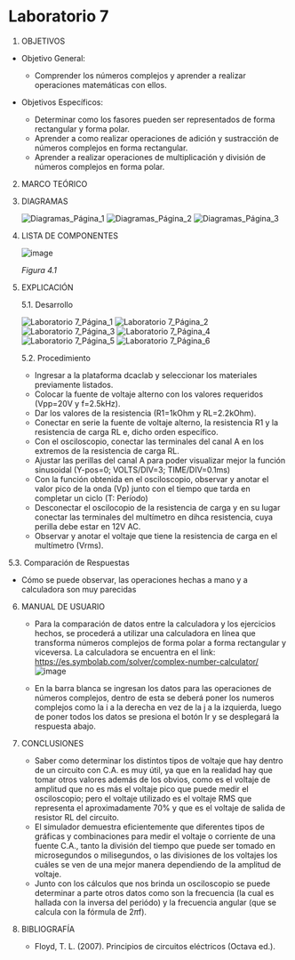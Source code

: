 # Laboratorio 7
1. OBJETIVOS
- Objetivo General:
   
   - Comprender los números complejos y aprender a realizar operaciones matemáticas con ellos.
   
- Objetivos Específicos:
 
   - Determinar como los fasores pueden ser representados de forma rectangular y forma polar.
   - Aprender a como realizar operaciones de adición y sustracción de números complejos en forma rectangular.
   - Aprender a realizar operaciones de multiplicación y división de números complejos en forma polar.
   
2. MARCO TEÓRICO
   
   
   
3. DIAGRAMAS
   
   ![Diagramas_Página_1](https://user-images.githubusercontent.com/75439689/111710876-8bbdda80-8818-11eb-8236-cf7d513eeb4d.jpg)
   ![Diagramas_Página_2](https://user-images.githubusercontent.com/75439689/111710877-8c567100-8818-11eb-9b9d-ff3349cbee6b.jpg)
   ![Diagramas_Página_3](https://user-images.githubusercontent.com/75439689/111710875-8bbdda80-8818-11eb-955f-d4af91d6de8c.jpg)

4. LISTA DE COMPONENTES
   
   ![image](https://user-images.githubusercontent.com/75439689/111701276-95d7dd00-8808-11eb-8ec1-c5b294974b2e.png)
   
   *Figura 4.1*

5. EXPLICACIÓN

   5.1. Desarrollo
     
   ![Laboratorio 7_Página_1](https://user-images.githubusercontent.com/75439689/111711013-ddfefb80-8818-11eb-943f-a72e0921ea39.jpg)
   ![Laboratorio 7_Página_2](https://user-images.githubusercontent.com/75439689/111711014-de979200-8818-11eb-8849-09f77f5e02fa.jpg)
   ![Laboratorio 7_Página_3](https://user-images.githubusercontent.com/75439689/111711016-de979200-8818-11eb-8f6e-e58fdd6447a6.jpg)
   ![Laboratorio 7_Página_4](https://user-images.githubusercontent.com/75439689/111711010-dd666500-8818-11eb-8546-843533ffa2a5.jpg)
   ![Laboratorio 7_Página_5](https://user-images.githubusercontent.com/75439689/111711043-eb1bea80-8818-11eb-918c-853c0c312978.jpg)
   ![Laboratorio 7_Página_6](https://user-images.githubusercontent.com/75439689/111711052-efe09e80-8818-11eb-9bac-8f6b2b546dca.jpg)

   5.2. Procedimiento
     
   - Ingresar a la plataforma dcaclab y seleccionar los materiales previamente listados.
   - Colocar la fuente de voltaje alterno con los valores requeridos (Vpp=20V y f=2.5kHz).
   - Dar los valores de la resistencia (R1=1kOhm y RL=2.2kOhm).
   - Conectar en serie la fuente de voltaje alterno, la resistencia R1 y la resistencia de carga RL e, dicho orden específico.
   - Con el osciloscopio, conectar las terminales del canal A en los extremos de la resistencia de carga RL.
   - Ajustar las perillas del canal A para poder visualizar mejor la función sinusoidal (Y-pos=0; VOLTS/DIV=3; TIME/DIV=0.1ms)
   - Con la función obtenida en el osciloscopio, observar y anotar el valor pico de la onda (Vp) junto con el tiempo que tarda en completar un ciclo (T: Período)
   - Desconectar el oscilocopio de la resistencia de carga y en su lugar conectar las terminales del multímetro en dihca resistencia, cuya perilla debe estar en 12V AC.
   - Observar y anotar el voltaje que tiene la resistencia de carga en el multímetro (Vrms).
  
  5.3. Comparación de Respuestas
  
   -  Cómo se puede observar, las operaciones hechas a mano y a calculadora son muy parecidas 

6. MANUAL DE USUARIO

   - Para la comparación de datos entre la calculadora y los ejercicios hechos, se procederá a utilizar una calculadora en línea que transforma números complejos de forma polar a forma rectangular y viceversa. La calculadora se encuentra en el link: https://es.symbolab.com/solver/complex-number-calculator/
      ![image](https://user-images.githubusercontent.com/75439689/111711246-451cb000-8819-11eb-9e6d-eb26c9fb9eae.png)
  
   - En la barra blanca se ingresan los datos para las operaciones de números complejos, dentro de esta se deberá poner los numeros complejos como la i a la derecha en vez de la j a la izquierda, luego de poner todos los datos se presiona el botón Ir y se desplegará la respuesta abajo.
 
7. CONCLUSIONES

   - Saber como determinar los distintos tipos de voltaje que hay dentro de un circuito con C.A. es muy útil, ya que en la realidad hay que tomar otros valores además de los obvios, como es el voltaje de amplitud que no es más el voltaje pico que puede medir el osciloscopio; pero el voltaje utilizado es el voltaje RMS que representa el aproximadamente 70% y que es el voltaje de salida de resistor RL del circuito.
   - El simulador demuestra eficientemente que diferentes tipos de gráficas y combinaciones para medir el voltaje o corriente de una fuente C.A., tanto la división del tiempo que puede ser tomado en microsegundos o milisegundos, o las divisiones de los voltajes los cuáles se ven de una mejor manera dependiendo de la amplitud de voltaje.
   - Junto con los cálculos que nos brinda un osciloscopio se puede determinar a parte otros datos como son la frecuencia (la cual es hallada con la inversa del periódo) y la frecuencia angular (que se calcula con la fórmula de 2*π*f).
  
8. BIBLIOGRAFÍA

   - Floyd, T. L. (2007). Principios de circuitos eléctricos (Octava ed.).
